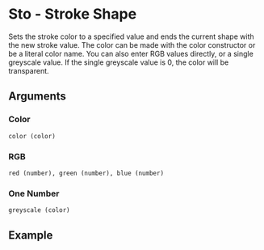# Sto - Stroke Shape

Sets the stroke color to a specified value and ends the current shape with the new stroke value. The color can be made with the color constructor or be a literal color name. You can also enter RGB values directly, or a single greyscale value. If the single greyscale value is 0, the color will be transparent.

## Arguments

### Color
```color (color)```

### RGB
```red (number), green (number), blue (number)```

### One Number
```greyscale (color)```

## Example

<editor :code="`
Stroke Example
by Milo Jacobs and John Graphton\n
sto red.
rec 30 50.
`" 
:code-wordier="`
Stroke Example
by Milo Jacobs and John Graphton\n
Stochastically red, my liege!
A rectangle of thirty to fifty yards for you!
`"
output-method='canvas'></editor>